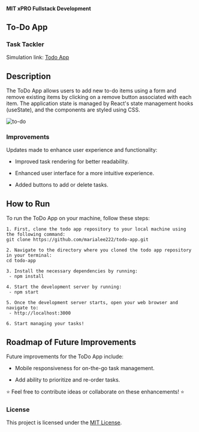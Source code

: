 #### MIT xPRO Fullstack Development
## To-Do App
### Task Tackler
Simulation link: [Todo App](https://marialee222.github.io/todo-app/)

## Description 
The ToDo App allows users to add new to-do items using a form and remove existing items by clicking on a remove button associated with each item. The application state is managed by React's state management hooks (useState), and the components are styled using CSS.

![to-do](https://github.com/marialee222/todo-app/assets/150623001/fd962c38-820f-4fed-9f0d-dae4837fa5f3)



### Improvements
Updates made to enhance user experience and functionality: 

- Improved task rendering for better readability. 

- Enhanced user interface for a more intuitive experience. 

- Added buttons to add or delete tasks.

## How to Run
To run the ToDo App on your machine, follow these steps: 

	1. First, clone the todo app repository to your local machine using the following command:
	git clone https://github.com/marialee222/todo-app.git 

	2. Navigate to the directory where you cloned the todo app repository in your terminal:
	cd todo-app 
 
	3. Install the necessary dependencies by running:
	 - npm install 

	4. Start the development server by running:
	 - npm start

	5. Once the development server starts, open your web browser and navigate to:
   	 - http://localhost:3000

	6. Start managing your tasks!

## Roadmap of Future Improvements
Future improvements for the ToDo App include:

- Mobile responsiveness for on-the-go task management.

- Add ability to prioritize and re-order tasks.

   
:star: Feel free to contribute ideas or collaborate on these enhancements! :star:

### License
This project is licensed under the [MIT License](https://opensource.org/licenses/MIT).

